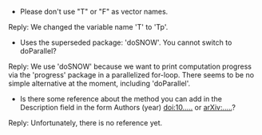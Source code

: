 * Please don't use "T" or "F" as vector names.

Reply: We changed the variable name 'T' to 'Tp'.

* Uses the superseded package: 'doSNOW'. You cannot switch to doParallel? 

Reply: We use 'doSNOW' because we want to print computation progress via the 'progress' package in a parallelized for-loop. There seems to be no simple alternative at the moment, including 'doParallel'.

* Is there some reference about the method you can add in the Description field in the form Authors (year) <doi:10.....> or <arXiv:.....>? 

Reply: Unfortunately, there is no reference yet.
